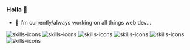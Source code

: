 ### Holla 👋


- 🔭 I’m currently/always working on all things web dev...


 <img src="https://skillicons.dev/icons?i=html" alt="skills-icons"/> <img src="https://skillicons.dev/icons?i=css" alt="skills-icons"/>
 <img src="https://skillicons.dev/icons?i=js" alt="skills-icons"/> <img src="https://skillicons.dev/icons?i=react" alt="skills-icons"/>
 <img src="https://skillicons.dev/icons?i=nextjs" alt="skills-icons"/> <img src="https://skillicons.dev/icons?i=tailwind" alt="skills-icons"/>
<!--
**DavidIrvine-TW/davidirvine-tw** is a ✨ _special_ ✨ repository because its `README.md` (this file) appears on your GitHub profile.

Here are some ideas to get you started:


- 🌱 I’m currently learning ...
- 👯 I’m looking to collaborate on ...
- 🤔 I’m looking for help with ...
- 💬 Ask me about ...
- 📫 How to reach me: ...
- 😄 Pronouns: ...
- ⚡ Fun fact: ...
-->
